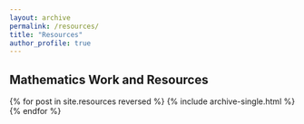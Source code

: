 ```yaml
---
layout: archive 
permalink: /resources/
title: "Resources"
author_profile: true
---
```


## Mathematics Work and Resources

{% for post in site.resources reversed %}
  {% include archive-single.html %}
{% endfor %}